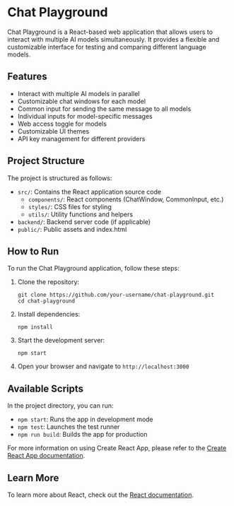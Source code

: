 # Chat Playground

Chat Playground is a React-based web application that allows users to interact with multiple AI models simultaneously. It provides a flexible and customizable interface for testing and comparing different language models.

## Features

- Interact with multiple AI models in parallel
- Customizable chat windows for each model
- Common input for sending the same message to all models
- Individual inputs for model-specific messages
- Web access toggle for models
- Customizable UI themes
- API key management for different providers

## Project Structure

The project is structured as follows:

- `src/`: Contains the React application source code
  - `components/`: React components (ChatWindow, CommonInput, etc.)
  - `styles/`: CSS files for styling
  - `utils/`: Utility functions and helpers
- `backend/`: Backend server code (if applicable)
- `public/`: Public assets and index.html

## How to Run

To run the Chat Playground application, follow these steps:

1. Clone the repository:
   ```
   git clone https://github.com/your-username/chat-playground.git
   cd chat-playground
   ```

2. Install dependencies:
   ```
   npm install
   ```

3. Start the development server:
   ```
   npm start
   ```

4. Open your browser and navigate to `http://localhost:3000`

## Available Scripts

In the project directory, you can run:

- `npm start`: Runs the app in development mode
- `npm test`: Launches the test runner
- `npm run build`: Builds the app for production

For more information on using Create React App, please refer to the [Create React App documentation](https://facebook.github.io/create-react-app/docs/getting-started).

## Learn More

To learn more about React, check out the [React documentation](https://reactjs.org/).
